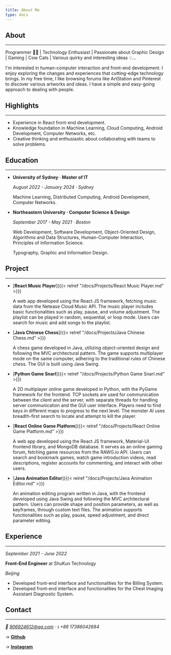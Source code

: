 ```yaml
---
title: About Me
type: docs
---
```


## About

---

Programmer 🧑‍💻 | Technology Enthusiast | Passionate about Graphic Design | Gaming | Cow Cats | Various quirky and interesting ideas 💡...

I'm interested in human-computer interaction and front-end development. I enjoy exploring the changes and experiences that cutting-edge technology brings. In my free time, I like browsing forums like ArtStation and Pinterest to discover various artworks and ideas. I have a simple and easy-going approach to dealing with people.

## Highlights

---

+ Experience in React front-end development.
+ Knowledge foundation in Machine Learning, Cloud Computing, Android Development, Computer Networks, etc.
+ Creative thinking and enthusiastic about collaborating with teams to solve problems.

## Education

---

+ **University of Sydney · Master of IT**
  
  *August 2022 - January 2024 · Sydney*
  
   Machine Learning, Distributed Computing, Android Development, Computer Networks.

+ **Northeastern University · Computer Science & Design**
  
  *September 2017 - May 2021 · Boston*
  
  Web Development, Software Development, Object-Oriented Design, Algorithms and Data Structures, Human-Computer Interaction, Principles of Information Science.
  
  Typography, Graphic and Information Design.

## Project

---

+ [**React Music Player**]({{< relref "/docs/Projects/React Music Player.md" >}})

  A web app developed using the React JS framework, fetching music data from the Netease Cloud Music API. The music player includes basic functionalities such as play, pause, and volume adjustment. The playlist can be played in random, sequential, or loop mode. Users can search for music and add songs to the playlist.

+ [**Java Chinese Chess**]({{< relref "/docs/Projects/Java Chinese Chess.md" >}})

  A chess game developed in Java, utilizing object-oriented design and following the MVC architectural pattern. The game supports multiplayer mode on the same computer, adhering to the traditional rules of Chinese chess. The GUI is built using Java Swing.

+ [**Python Game Snarl**]({{< relref "/docs/Projects/Python Game Snarl.md" >}})

  A 2D multiplayer online game developed in Python, with the PyGame framework for the frontend. TCP sockets are used for communication between the client and the server, with separate threads for handling server communication and the GUI user interface. Players need to find keys in different maps to progress to the next level. The monster AI uses breadth-first search to locate and attempt to kill the player.

+ [**React Online Game Platform**]({{< relref "/docs/Projects/React Online Game Platform.md" >}})

  A web app developed using the React JS framework, Material-UI frontend library, and MongoDB database. It serves as an online gaming forum, fetching game resources from the RAWG.io API. Users can search and bookmark games, watch game introduction videos, read descriptions, register accounts for commenting, and interact with other users.

+ [**Java Animation Editor**]({{< relref "/docs/Projects/Java Animation Editor.md" >}})

  An animation editing program written in Java, with the frontend developed using Java Swing and following the MVC architectural pattern. Users can provide shape and position parameters, as well as keyframes, through custom text files. The animation supports functionalities such as play, pause, speed adjustment, and direct parameter editing.
  
## Experience

---

*September 2021 - June 2022*

**Front-End Engineer** at ShuKun Technology

*Beijing*

- Developed front-end interface and functionalities for the Billing System.
- Developed front-end interface and functionalities for the Chest Imaging Assistant Diagnostic System.

## Contact

---

*📮 906924612@qq.com · 📞 +86 17386042684*

→ **[Github](https://www.github.com/cab11918)**

→ **[Instagram](https://www.instagram.com/eloim027)**

